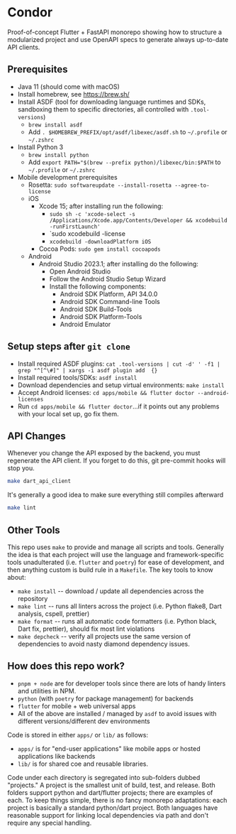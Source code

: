 # Condor

Proof-of-concept Flutter + FastAPI monorepo showing how to structure a modularized
project and use OpenAPI specs to generate always up-to-date API clients.

## Prerequisites

- Java 11 (should come with macOS)
- Install homebrew, see <https://brew.sh/>
- Install ASDF (tool for downloading language runtimes and SDKs, sandboxing them to
  specific directories, all controlled with `.tool-versions`)
  - `brew install asdf`
  - Add `. $HOMEBREW_PREFIX/opt/asdf/libexec/asdf.sh` to `~/.profile` or `~/.zshrc`
- Install Python 3
  - `brew install python`
  - Add `export PATH="$(brew --prefix python)/libexec/bin:$PATH` to `~/.profile` or
    `~/.zshrc`
- Mobile development prerequisites
  - Rosetta: `sudo softwareupdate --install-rosetta --agree-to-license`
  - iOS
    - Xcode 15; after installing run the following:
      - `sudo sh -c 'xcode-select -s /Applications/Xcode.app/Contents/Developer && xcodebuild -runFirstLaunch'`
      - `sudo xcodebuild -license
      - `xcodebuild -downloadPlatform iOS`
    - Cocoa Pods: `sudo gem install cocoapods`
  - Android
    - Android Studio 2023.1; after installing do the following:
      - Open Android Studio
      - Follow the Android Studio Setup Wizard
      - Install the following components:
        - Android SDK Platform, API 34.0.0
        - Android SDK Command-line Tools
        - Android SDK Build-Tools
        - Android SDK Platform-Tools
        - Android Emulator

## Setup steps after `git clone`

- Install required ASDF plugins:
  `cat .tool-versions | cut -d' ' -f1 | grep "^[^\#]" | xargs -i asdf plugin add  {}`
- Install required tools/SDKs: `asdf install`
- Download dependencies and setup virtual environments: `make install`
- Accept Android licenses: `cd apps/mobile && flutter doctor --android-licenses`
- Run `cd apps/mobile && flutter doctor`...if it points out any problems with your local
  set up, go fix them.

## API Changes

Whenever you change the API exposed by the backend, you must regenerate the API client.
If you forget to do this, git pre-commit hooks will stop you.

```sh
make dart_api_client
```

It's generally a good idea to make sure everything still compiles afterward

```sh
make lint
```

## Other Tools

This repo uses `make` to provide and manage all scripts and tools. Generally the idea is
that each project will use the language and framework-specific tools unadulterated (i.e.
`flutter` and `poetry`) for ease of development, and then anything custom is build rule
in a `Makefile`. The key tools to know about:

- `make install` -- download / update all dependencies across the repository
- `make lint` -- runs all linters across the project (i.e. Python flake8, Dart analysis,
  cspell, prettier)
- `make format` -- runs all automatic code formatters (i.e. Python black, Dart fix,
  prettier), should fix most lint violations
- `make depcheck` -- verify all projects use the same version of dependencies to avoid
  nasty diamond dependency issues.

## How does this repo work?

- `pnpm + node` are for developer tools since there are lots of handy linters and
  utilities in NPM.
- `python` (with `poetry` for package management) for backends
- `flutter` for mobile + web universal apps
- All of the above are installed / managed by `asdf` to avoid issues with different
  versions/different dev environments

Code is stored in either `apps/` or `lib/` as follows:

- `apps/` is for "end-user applications" like mobile apps or hosted applications like
  backends
- `lib/` is for shared coe and reusable libraries.

Code under each directory is segregated into sub-folders dubbed "projects." A project is
the smallest unit of build, test, and release. Both folders support python and
dart/flutter projects; there are examples of each. To keep things simple, there is no
fancy monorepo adaptations: each project is basically a standard python/dart project.
Both languages have reasonable support for linking local dependencies via path and don't
require any special handling.
